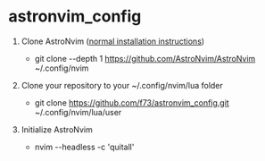# astronvim_config

1. Clone AstroNvim ([normal installation instructions](https://docs.astronvim.com/))
    - git clone --depth 1 https://github.com/AstroNvim/AstroNvim ~/.config/nvim
    
2. Clone your repository to your ~/.config/nvim/lua folder
    - git clone https://github.com/f73/astronvim_config.git ~/.config/nvim/lua/user
    
3. Initialize AstroNvim
    - nvim --headless -c 'quitall'
